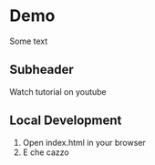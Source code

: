 # Demo

Some text

## Subheader

Watch tutorial on youtube

## Local Development

1. Open index.html in your browser
2. E che cazzo
